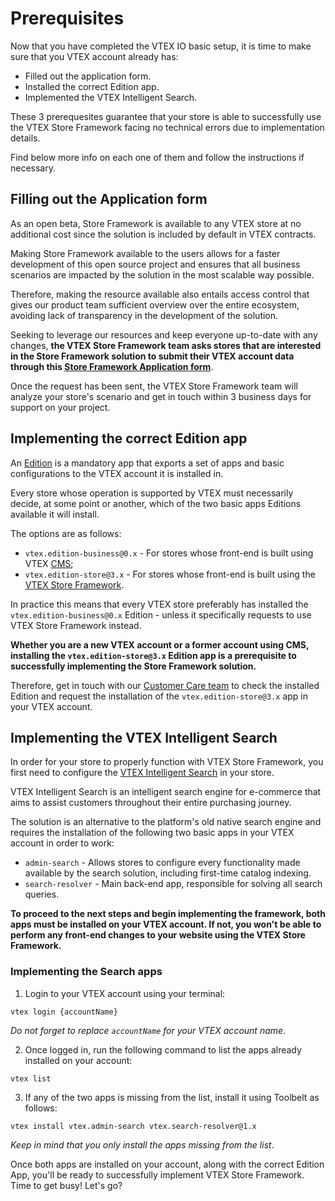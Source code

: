 # Prerequisites

Now that you have completed the VTEX IO basic setup, it is time to make sure that you VTEX account already has:

- Filled out the application form.
- Installed the correct Edition app.
- Implemented the VTEX Intelligent Search.

These 3 prerequesites guarantee that your store is able to successfully use the VTEX Store Framework facing no technical errors due to implementation details. 

Find below more info on each one of them and follow the instructions if necessary. 

## Filling out the Application form

As an open beta, Store Framework is available to any VTEX store at no additional cost since the solution is included by default in VTEX contracts.

Making Store Framework available to the users allows for a faster development of this open source project and ensures that all business scenarios are impacted by the solution in the most scalable way possible.

Therefore, making the resource available also entails access control that gives our product team sufficient overview over the entire ecosystem, avoiding lack of transparency in the development of the solution.

Seeking to leverage our resources and keep everyone up-to-date with any changes, **the VTEX Store Framework team asks stores that are interested in the Store Framework solution to submit their VTEX account data through this [Store Framework Application form](https://docs.google.com/forms/d/e/1FAIpQLSclhQed9copSm44UuMBMXxosxndtWvWrYDrrZOaO62mKP8zlg/viewform)**.

Once the request has been sent, the VTEX Store Framework team will analyze your store's scenario and get in touch within 3 business days for support on your project.

## Implementing the correct Edition app 

An [Edition](https://vtex.io/docs/concepts/edition-app/) is a mandatory app that exports a set of apps and basic configurations to the VTEX account it is installed in.

Every store whose operation is supported by VTEX must necessarily decide, at some point or another, which of the two basic apps Editions available it will install.

The options are as follows:

-   `vtex.edition-business@0.x` - For stores whose front-end is built using VTEX [CMS](https://help.vtex.com/tutorial/what-is-cms--EmO8u2WBj2W4MUQCS8262);
-   `vtex.edition-store@3.x` - For stores whose front-end is built using the [VTEX Store Framework](https://vtex.io/docs/introduction/what-is-vtex-store-framework/).

In practice this means that every VTEX store preferably has installed the  `vtex.edition-business@0.x` Edition - unless it specifically requests to use VTEX Store Framework instead. 

**Whether you are a new VTEX account or a former account using CMS, installing the `vtex.edition-store@3.x` Edition app is a prerequisite to successfully implementing the Store Framework solution.** 

Therefore, get in touch with our [Customer Care team](https://support.vtex.com/hc/pt-br/signin?return_to=https%3A%2F%2Fsupport.vtex.com%2Fhc%2Fpt-br%2Frequests) to check the installed Edition and request the installation of the `vtex.edition-store@3.x` app in your VTEX account. 

## Implementing the VTEX Intelligent Search 

In order for your store to properly function with VTEX Store Framework, you first need to configure the [VTEX Intelligent Search](https://help.vtex.com/tracks/vtex-intelligent-search--19wrbB7nEQcmwzDPl1l4Cb) in your store. 

VTEX Intelligent Search is an intelligent search engine for e-commerce that aims to assist customers throughout their entire purchasing journey. 

The solution is an alternative to the platform's old native search engine and requires the installation of the following two basic apps in your VTEX account in order to work: 

- `admin-search` - Allows stores to configure every functionality made available by the search solution, including first-time catalog indexing. 
- `search-resolver` - Main back-end app, responsible for solving all search queries.

**To proceed to the next steps and begin implementing the framework, both apps must be installed on your VTEX account. If not, you won't be able to perform any front-end changes to your website using the VTEX Store Framework.**

### Implementing the Search apps

1. Login to your VTEX account using your terminal:

```
vtex login {accountName}
```

*Do not forget to replace `accountName` for your VTEX account name*. 

2. Once logged in, run the following command to list the apps already installed on your account:

```
vtex list
```

3. If any of the two apps is missing from the list, install it using Toolbelt as follows:

```
vtex install vtex.admin-search vtex.search-resolver@1.x
```

*Keep in mind that you only install the apps missing from the list*. 

Once both apps are installed on your account, along with the correct Edition App, you'll be ready to successfully implement VTEX Store Framework. Time to get busy! Let's go?

